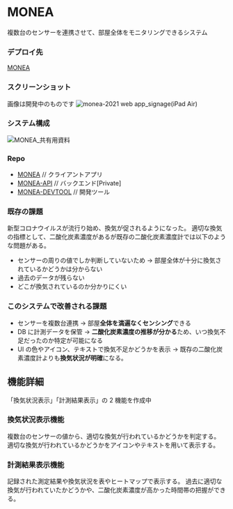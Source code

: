 # MONEA

複数台のセンサーを連携させて、部屋全体をモニタリングできるシステム

### デプロイ先

[MONEA](https://monea-2021.web.app/)

### スクリーンショット
画像は開発中のものです
![monea-2021 web app_signage(iPad Air)](https://user-images.githubusercontent.com/44765362/156187269-e12c8223-52dd-4e86-8b04-94b52a0474c4.png)

### システム構成
![MONEA_共有用資料](https://user-images.githubusercontent.com/44765362/156187643-a161e966-fec2-4e0e-b11d-e6e30b1c72d2.png)

### Repo

- [MONEA](https://github.com/datt16/MONEA) // クライアントアプリ
- [MONEA-API](https://github.com/datt16/MONEA-API) // バックエンド[Private]
- [MONEA-DEVTOOL](https://github.com/datt16/MONEA-DEVTOOL) // 開発ツール

### 既存の課題

新型コロナウイルスが流行り始め、換気が促されるようになった。
適切な換気の指標として、二酸化炭素濃度があるが既存の二酸化炭素濃度計では以下のような問題がある。

- センサーの周りの値でしか判断していないため
  → 部屋全体が十分に換気されているかどうかは分からない
- 過去のデータが残らない
- どこが換気されているのか分かりにくい

### このシステムで改善される課題

- センサーを複数台連携 → 部屋**全体を満遍なくセンシング**できる
- DB に計測データを保管 → **二酸化炭素濃度の推移が分かる**ため、いつ換気不足だったのか特定が可能になる
- UI の色やアイコン、テキストで換気不足かどうかを表示
  → 既存の二酸化炭素濃度計よりも**換気状況が明確**になる。

## 機能詳細

「換気状況表示」「計測結果表示」の 2 機能を作成中

### 換気状況表示機能

複数台のセンサーの値から、適切な換気が行われているかどうかを判定する。  
適切な換気が行われているかどうかをアイコンやテキストを用いて表示する。

### 計測結果表示機能

記録された測定結果や換気状況を表やヒートマップで表示する。
過去に適切な換気が行われていたかどうかや、二酸化炭素濃度が高かった時間帯の把握ができる。
